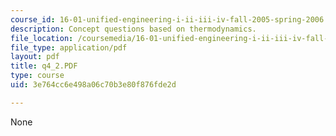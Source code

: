 ```yaml
---
course_id: 16-01-unified-engineering-i-ii-iii-iv-fall-2005-spring-2006
description: Concept questions based on thermodynamics.
file_location: /coursemedia/16-01-unified-engineering-i-ii-iii-iv-fall-2005-spring-2006/3e764cc6e498a06c70b3e80f876fde2d_q4_2.PDF
file_type: application/pdf
layout: pdf
title: q4_2.PDF
type: course
uid: 3e764cc6e498a06c70b3e80f876fde2d

---
```

None